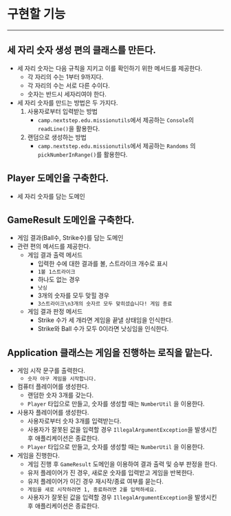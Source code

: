 # 구현할 기능

---
## 세 자리 숫자 생성 편의 클래스를 만든다.
- 세 자리 숫자는 다음 규칙을 지키고 이를 확인하기 위한 메서드를 제공한다.
    - 각 자리의 수는 1부터 9까지다.
    - 각 자리의 수는 서로 다른 수이다.
    - 숫자는 반드시 세자리여야 한다.
- 세 자리 숫자를 만드는 방법은 두 가지다.
    1. 사용자로부터 입력받는 방법
        - `camp.nextstep.edu.missionutils`에서 제공하는 `Console`의  `readLine()`을 활용한다.
    2. 랜덤으로 생성하는 방법
        - `camp.nextstep.edu.missionutils`에서 제공하는 `Randoms` 의 `pickNumberInRange()`를 활용한다.


## Player 도메인을 구축한다.
- 세 자리 숫자를 담는 도메인


## GameResult 도메인을 구축한다.
- 게임 결과(Ball수, Strike수)를 담는 도메인
- 관련 편의 메서드를 제공한다.
    - 게임 결과 출력 메서드
        - 입력한 수에 대한 결과를 볼, 스트라이크 개수로 표시
        - `1볼 1스트라이크`
        - 하나도 없는 경우
        - `낫싱`
        - 3개의 숫자를 모두 맞힐 경우
        - `3스트라이크\n3개의 숫자르 모두 맞히셨습니다! 게임 종료`
    - 게임 결과 판정 메서드
        - Strike 수가 세 개라면 게임을 끝낼 상태임을 인식한다.
        - Strike와 Ball 수가 모두 0이라면 낫싱임을 인식한다.


## Application 클래스는 게임을 진행하는 로직을 맡는다.
- 게임 시작 문구를 출력한다.
    - `숫자 야구 게임을 시작합니다.`
- 컴퓨터 플레이어를 생성한다.
    - 랜덤한 숫자 3개를 갖는다.
    -  `Player` 타입으로 만들고, 숫자를 생성할 때는 `NumberUtil` 을 이용한다.
- 사용자 플레이어를 생성한다.
    - 사용자로부터 숫자 3개를 입력받는다.
    - 사용자가 잘못된 값을 입력할 경우 `IllegalArgumentException`을 발생시킨 후 애플리케이션은 종료한다.
    -   `Player` 타입으로 만들고, 숫자를 생성할 때는 `NumberUtil` 을 이용한다.
- 게임을 진행한다.
    - 게임 진행 후 `GameResult` 도메인을 이용하여 결과 출력 및 승부 판정을 한다.
    - 유저 플레이어가 진 경우, 새로운 숫자를 입력받고 게임을 반복한다.
    - 유저 플레이어가 이긴 경우 재시작/종료 여부를 묻는다.
    - `게임을 새로 시작하려면 1, 종료하려면 2를 입력하세요.`
    - 사용자가 잘못된 값을 입력할 경우 `IllegalArgumentException`을 발생시킨 후 애플리케이션은 종료한다.